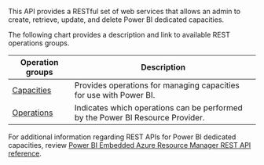 This API provides a RESTful set of web services that allows an admin to create, retrieve, update, and delete Power BI dedicated capacities.

The following chart provides a description and link to available REST operations groups.

|     Operation groups    |     Description                                                                         |
|-------------------------|-----------------------------------------------------------------------------------------|
|     [Capacities](/rest/api/power-bi-embedded/capacities/?azure-portal=true)          |     Provides operations for managing capacities for use with Power BI.                  |
|     [Operations](/rest/api/power-bi-embedded/operations/?azure-portal=true)          |     Indicates which operations can be performed by the Power BI Resource   Provider.    |

For additional information regarding REST APIs for Power BI dedicated capacities, review [Power BI Embedded Azure Resource Manager REST API reference](/rest/api/power-bi-embedded/?azure-portal=true).
